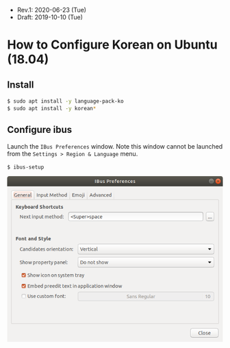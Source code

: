 * Rev.1: 2020-06-23 (Tue)
* Draft: 2019-10-10 (Tue)
# How to Configure Korean on Ubuntu (18.04)
## Install
```bash
$ sudo apt install -y language-pack-ko
$ sudo apt install -y korean*
```
## Configure ibus
Launch the `IBus Preferences` window. Note this window cannot be launched from the `Settings > Region & Language` menu.
```bash
$ ibus-setup
```
<img src="images/ubuntu-configure_korean-ibus_preferences-launch_window.png">

